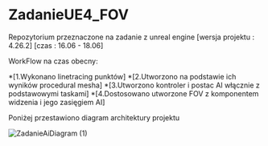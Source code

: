 # ZadanieUE4_FOV
Repozytorium przeznaczone na zadanie z unreal engine
[wersja projektu : 4.26.2]
[czas : 16.06 - 18.06]


WorkFlow na czas obecny:

*[1.Wykonano linetracing punktów]
*[2.Utworzono na  podstawie ich wyników procedural mesha]
*[3.Utworzono kontroler i postac AI włącznie z podstawowymi taskami]
*[4.Dostosowano utworzone FOV z komponentem widzenia i jego zasięgiem AI]


Poniżej przestawiono diagram architektury projektu

![ZadanieAiDiagram (1)](https://user-images.githubusercontent.com/53401206/122618482-a4939180-d08e-11eb-9244-2dd78d3bd8f7.png)
